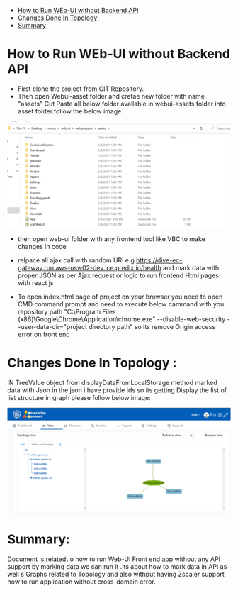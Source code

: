 * [How to Run WEb-UI without Backend API](#how-to-Run-WEb-UI-without-Backend-API) 
* [Changes Done In Topology](#changes-Done-In-Topology) 
* [Summary](#summary) 



# How to Run WEb-UI without Backend API
* First clone the project from GIT Repository.
* Then open Webui-asset folder and cretae new folder with name  "assets" Cut Paste all below folder available in webui-assets folder into asset folder.follow the below image

 ![ViewTree list](/docs/KT_Document_screenshots/asset%20Directory.png?raw=true "ViewTree list")
 
* then open web-ui folder with any frontend tool like VBC to make changes in code
* relpace all ajax call with random URl e.g https://dive-ec-gateway.run.aws-usw02-dev.ice.predix.io/health
  and mark data with proper JSON as per Ajax request or logic to run frontend Html pages with react js
  
* To open index.html page of project on your browser you need to open CMD command prompt  and need to execute below cammand with you repository path 
 "C:\Program Files (x86)\Google\Chrome\Application\chrome.exe" --disable-web-security --user-data-dir="project directory path" so its remove Origin access error on front end



# Changes Done In Topology :
IN TreeValue object from displayDataFromLocalStorage method marked data with Json in the json i have provide Ids 
so its getting Display the list of list structure in graph please follow below image:

![ViewTree list](/docs/Ec%20Screenshot/View/ViewTreelist.png?raw=true "ViewTree list")

# Summary:
Document is relatedt o how to run Web-Ui Front end app without any API support by marking data we can run it .its about how to mark data in API as well s Graphs related to Topology and also withput having Zscaler support how to run application without cross-domain error.
